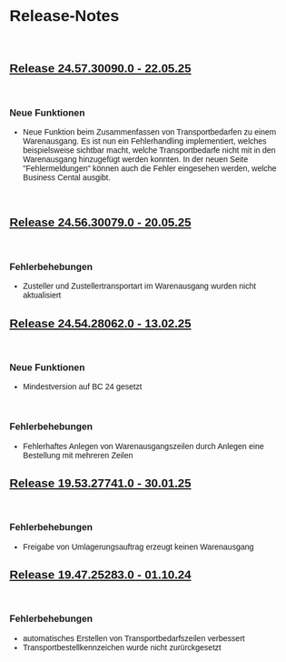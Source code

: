 <style>
body {
    font-family: "Century Gothic", "CenturyGothic", "AppleGothic", sans-serif;
}
h2 {
    font-weight: bold;
    text-decoration: underline;
}

@media print {
    .no-print {
        display: none !important;
    }
}


/* ## Release Version - Date 

<br>

### Neue Funktionen

<br>

### Anpassung bestehender Funktionen

<br>

### Fehlerbehebungen */


</style>

<div class="no-print">

# Release-Notes

<br>

## Release 24.57.30090.0 - 22.05.25

<br>

### Neue Funktionen

- Neue Funktion beim Zusammenfassen von Transportbedarfen zu einem Warenausgang. Es ist nun ein Fehlerhandling implementiert, welches beispielsweise sichtbar macht, welche Transportbedarfe nicht mit in den Warenausgang hinzugefügt werden konnten. In der neuen Seite "Fehlermeldungen" können auch die Fehler eingesehen werden, welche Business Cental ausgibt.
<br>


## Release 24.56.30079.0 - 20.05.25

<br>

### Fehlerbehebungen

- Zusteller und Zustellertransportart im Warenausgang wurden nicht aktualisiert

## Release 24.54.28062.0 - 13.02.25

<br>

### Neue Funktionen

- Mindestversion auf BC 24 gesetzt

<br>

### Fehlerbehebungen

- Fehlerhaftes Anlegen von Warenausgangszeilen durch Anlegen eine Bestellung mit mehreren Zeilen

## Release 19.53.27741.0 - 30.01.25

<br>

### Fehlerbehebungen

- Freigabe von Umlagerungsauftrag erzeugt keinen Warenausgang

## Release 19.47.25283.0 - 01.10.24

<br>

### Fehlerbehebungen

- automatisches Erstellen von Transportbedarfszeilen verbessert
- Transportbestellkennzeichen wurde nicht zurürckgesetzt

</div>